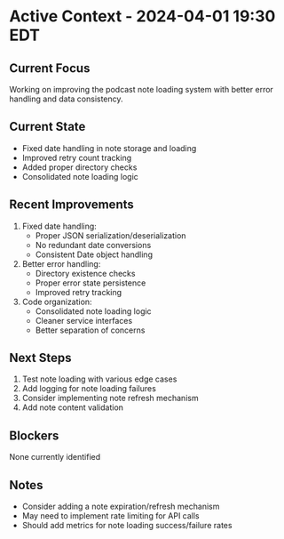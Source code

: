 # Active Context - 2024-04-01 19:30 EDT

## Current Focus
Working on improving the podcast note loading system with better error handling and data consistency.

## Current State
- Fixed date handling in note storage and loading
- Improved retry count tracking
- Added proper directory checks
- Consolidated note loading logic

## Recent Improvements
1. Fixed date handling:
   - Proper JSON serialization/deserialization
   - No redundant date conversions
   - Consistent Date object handling
2. Better error handling:
   - Directory existence checks
   - Proper error state persistence
   - Improved retry tracking
3. Code organization:
   - Consolidated note loading logic
   - Cleaner service interfaces
   - Better separation of concerns

## Next Steps
1. Test note loading with various edge cases
2. Add logging for note loading failures
3. Consider implementing note refresh mechanism
4. Add note content validation

## Blockers
None currently identified

## Notes
- Consider adding a note expiration/refresh mechanism
- May need to implement rate limiting for API calls
- Should add metrics for note loading success/failure rates 